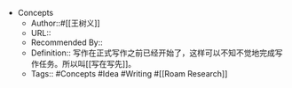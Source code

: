 - Concepts
    - Author::#[[王树义]]
    - URL::
    - Recommended By:: 
    - Definition:: 写作在正式写作之前已经开始了，这样可以不知不觉地完成写作任务。所以叫[[写在写先]]。
    - Tags:: #Concepts #Idea #Writing #[[Roam Research]]
